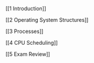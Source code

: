 
[[1 Introduction]]

[[2 Operating System Structures]]

[[3 Processes]]

[[4 CPU Scheduling]]

[[5 Exam Review]]